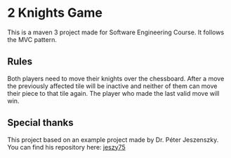# 2 Knights Game

This is a maven 3 project made for Software Engineering Course. It follows the MVC pattern.

## Rules

Both players need to move their knights over the chessboard. After a move the previously affected tile will be inactive 
and neither of them can move their piece to that tile again. The player who made the last valid move will win.

## Special thanks

This project based on an example project made by Dr. Péter Jeszenszky. You can find his repository here:
[jeszy75](https://github.com/jeszy75/)



